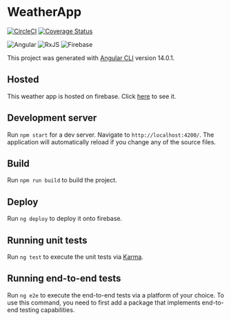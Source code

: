 # WeatherApp

[![CircleCI](https://dl.circleci.com/status-badge/img/gh/nwamugo/weather-app/tree/master.svg?style=svg)](https://dl.circleci.com/status-badge/redirect/gh/nwamugo/weather-app/tree/master)
[![Coverage Status](https://coveralls.io/repos/github/nwamugo/weather-app/badge.svg?branch=master)](https://coveralls.io/github/nwamugo/weather-app?branch=master)

![Angular](https://img.shields.io/badge/Angular-DD0031?style=for-the-badge&logo=angular&logoColor=white)
![RxJS](https://img.shields.io/badge/rxjs-%23B7178C.svg?style=for-the-badge&logo=reactivex&logoColor=white)
![Firebase](https://img.shields.io/badge/firebase-%23039BE5.svg?style=for-the-badge&logo=firebase)

This project was generated with [Angular CLI](https://github.com/angular/angular-cli) version 14.0.1.

## Hosted

This weather app is hosted on firebase. Click [here](https://weather-app-28599.web.app) to see it.

## Development server

Run `npm start` for a dev server. Navigate to `http://localhost:4200/`. The application will automatically reload if you change any of the source files.

## Build

Run `npm run build` to build the project.

## Deploy

Run `ng deploy` to deploy it onto firebase.

## Running unit tests

Run `ng test` to execute the unit tests via [Karma](https://karma-runner.github.io).

## Running end-to-end tests

Run `ng e2e` to execute the end-to-end tests via a platform of your choice. To use this command, you need to first add a package that implements end-to-end testing capabilities.
